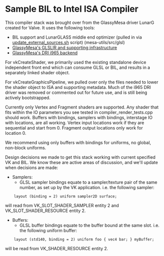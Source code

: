# Sample BIL to Intel ISA Compiler

This compiler stack was brought over from the GlassyMesa driver LunarG created for Valve.
It uses the following tools:
- BIL support and LunarGLASS middle end optimizer (pulled in via 
[update_external_sources.sh](../../../update_external_sources.sh) script)
(mesa-utils/src/glsl)
- [GlassyMesa's GLSLIR and supporting infrastructure](shader)
- [GlassyMesa's DRI i965 backend](pipeline)

For vkCreateShader, we primarily used the existing standalone device independent front end which can consume GLSL or BIL, and results in a separately linked shader object.

For vkCreateGraphicsPipeline, we pulled over only the files needed to lower the shader object to ISA and supporting metadata.  Much of the i965 DRI driver was removed or commented out for future use, and is still being actively bootstrapped.

Currently only Vertex and Fragment shaders are supported.  Any shader that fits within the IO parameters you see tested in compiler_render_tests.cpp should work.  Buffers with bindings, samplers with bindings, interstage IO with locations, are all working.  Vertex input locations work if they are sequential and start from 0.  Fragment output locations only work for location 0.

We recommend using only buffers with bindings for uniforms, no global, non-block uniforms.

Design decisions we made to get this stack working with current specified VK and BIL.  We know these are active areas of discussion, and we'll update when decisions are made:
- Samplers:
  - GLSL sampler bindings equate to a sampler/texture pair of the same number, as set up by the VK application.  i.e. the following sampler:
```
    layout (binding = 2) uniform sampler2D surface;
```
will read from VK_SLOT_SHADER_SAMPLER entity 2 and VK_SLOT_SHADER_RESOURCE entity 2.

- Buffers:
  - GLSL buffer bindings equate to the buffer bound at the same slot. i.e. the following uniform buffer:
```
    layout (std140, binding = 2) uniform foo { vec4 bar; } myBuffer;
```
will be read from VK_SHADER_RESOURCE entity 2.
